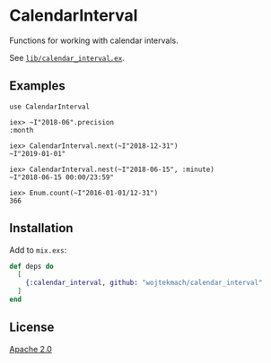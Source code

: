 # CalendarInterval

Functions for working with calendar intervals.

See [`lib/calendar_interval.ex`](lib/calendar_stream.ex).

## Examples

    use CalendarInterval

    iex> ~I"2018-06".precision
    :month

    iex> CalendarInterval.next(~I"2018-12-31")
    ~I"2019-01-01"

    iex> CalendarInterval.nest(~I"2018-06-15", :minute)
    ~I"2018-06-15 00:00/23:59"

    iex> Enum.count(~I"2016-01-01/12-31")
    366

## Installation

Add to `mix.exs`:

```elixir
def deps do
  [
    {:calendar_interval, github: "wojtekmach/calendar_interval"
  ]
end
```

## License

[Apache 2.0](./LICENSE.md)
